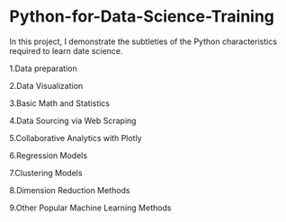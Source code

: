 # Python-for-Data-Science-Training
In this project, I demonstrate the subtleties of the Python characteristics required to learn date science.
<p>1.Data preparation</p>
<p>2.Data Visualization</p>
<p>3.Basic Math and Statistics</p>
<p>4.Data Sourcing via Web Scraping</p>
<p>5.Collaborative Analytics with Plotly</p>
<p>6.Regression Models</p>
<p>7.Clustering Models</p>
<p>8.Dimension Reduction Methods</p>
<p>9.Other Popular Machine Learning Methods</p>
